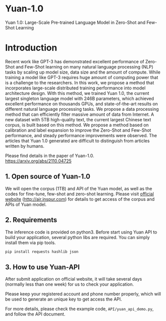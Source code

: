 # Yuan-1.0
Yuan 1.0:  Large-Scale Pre-trained Language Model in
Zero-Shot and Few-Shot Learning

# Introduction
Recent work like GPT-3 has demonstrated excellent performance of Zero-Shot and Few-Shot learning on many natural language processing (NLP) tasks by scaling up model size, data size and the amount of compute. While training a model like GPT-3 requires huge amount of computing power that is a challenge to the researchers. In this work, we propose a method that incorporates large-scale distributed training performance into model architecture design. With this method, we trained Yuan 1.0, the current largest singleton language model with 246B parameters, which achieved excellent performance on thousands GPUs, and state-of-the-art results on different natural language processing tasks. We propose a data processing method that can efficiently filter massive amount of data from Internet. A new dataset with 5TB high-quality text, the current largest Chinese text corpus, is built based on this method. We propose a method based on calibration and label expansion to improve the Zero-Shot and Few-Shot performance, and steady performance improvements were observed. The articles that Yuan 1.0 generated are difficult to distinguish from articles written by humans.


Please find details in the paper of Yuan-1.0.
https://arxiv.org/abs/2110.04725

## 1. Open source of Yuan-1.0

We will open the corpus (1TB) and API of the Yuan model, as well as the codes for fine-tune, few-shot and zero-shot learning. 
Please visit [official website](http://air.inspur.com) (http://air.inspur.com) for details to get access of the corpus and APIs of Yuan model.

## 2. Requirements
The inference code is provided on python3. Before start using Yuan API to build your application, several python libs are required. You can simply install them via pip tools.
``` bash
pip install requests hashlib json
```
## 3. How to use Yuan-API
After submit application on official website, it will take several days (normally less than one week) for us to check your application. 

Please keep your registered account and phone number properly, which will be used to generate an unique key to get access the API.

For more details, please check the example code, `API/yuan_api_demo.py`, and follow the API document.
